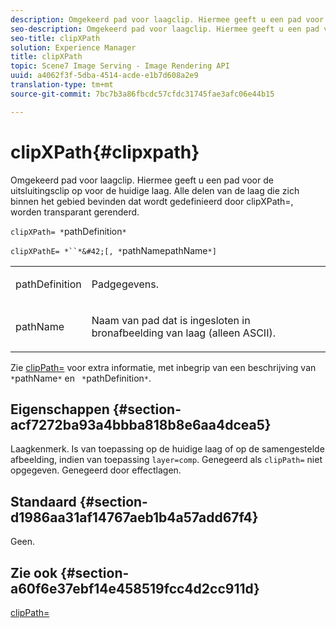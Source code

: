 ```yaml
---
description: Omgekeerd pad voor laagclip. Hiermee geeft u een pad voor de uitsluitingsclip op voor de huidige laag. Alle delen van de laag die zich binnen het gebied bevinden dat wordt gedefinieerd door clipXPath=, worden transparant gerenderd.
seo-description: Omgekeerd pad voor laagclip. Hiermee geeft u een pad voor de uitsluitingsclip op voor de huidige laag. Alle delen van de laag die zich binnen het gebied bevinden dat wordt gedefinieerd door clipXPath=, worden transparant gerenderd.
seo-title: clipXPath
solution: Experience Manager
title: clipXPath
topic: Scene7 Image Serving - Image Rendering API
uuid: a4062f3f-5dba-4514-acde-e1b7d608a2e9
translation-type: tm+mt
source-git-commit: 7bc7b3a86fbcdc57cfdc31745fae3afc06e44b15

---
```



# clipXPath{#clipxpath}

Omgekeerd pad voor laagclip. Hiermee geeft u een pad voor de uitsluitingsclip op voor de huidige laag. Alle delen van de laag die zich binnen het gebied bevinden dat wordt gedefinieerd door clipXPath=, worden transparant gerenderd.

`clipXPath= *`pathDefinition`*`

`clipXPathE= *``*&#42;[, *`pathNamepathName`*]`

<table id="simpletable_27AFC3A694874CF8B673460820EFD90D"> 
 <tr class="strow"> 
  <td class="stentry"> <p><span class="codeph"> <span class="varname"> pathDefinition</span></span> </p> </td> 
  <td class="stentry"> <p>Padgegevens. </p></td> 
 </tr> 
 <tr class="strow"> 
  <td class="stentry"> <p><span class="codeph"> <span class="varname"> pathName</span></span> </p> </td> 
  <td class="stentry"> <p>Naam van pad dat is ingesloten in bronafbeelding van laag (alleen ASCII). </p></td> 
 </tr> 
</table>

Zie [clipPath=](../../../../../is-api/http-ref/image-serving-api-ref/c-http-protocol-reference/c-command-reference/r-clippath.md#reference-8139b1b52dc54749b51b109521ddf83d) voor extra informatie, met inbegrip van een beschrijving van ` *`pathName`*` en ` *`pathDefinition`*`.

## Eigenschappen {#section-acf7272ba93a4bbba818b8e6aa4dcea5}

Laagkenmerk. Is van toepassing op de huidige laag of op de samengestelde afbeelding, indien van toepassing `layer=comp`. Genegeerd als `clipPath=` niet opgegeven. Genegeerd door effectlagen.

## Standaard {#section-d1986aa31af14767aeb1b4a57add67f4}

Geen.

## Zie ook {#section-a60f6e37ebf14e458519fcc4d2cc911d}

[clipPath=](../../../../../is-api/http-ref/image-serving-api-ref/c-http-protocol-reference/c-command-reference/r-clippath.md#reference-8139b1b52dc54749b51b109521ddf83d)
